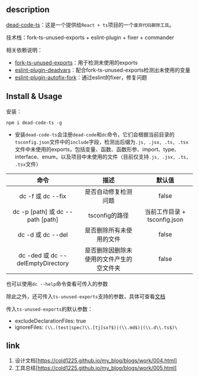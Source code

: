 ## description
[dead-code-ts](https://www.npmjs.com/package/dead-code-ts)：这是一个提供给`React + ts`项目的一个`废弃代码删除工具`。

技术栈：fork-ts-unused-exports + eslint-plugin + fixer + commander

相关依赖说明：
- [fork-ts-unused-exports](https://www.npmjs.com/package/fork-ts-unused-exports)：用于检测未使用的exports
- [eslint-plugin-deadvars](https://www.npmjs.com/package/eslint-plugin-deadvars)：配合fork-ts-unused-exports检测出未使用的变量
- [eslint-plugin-autofix-fork](https://www.npmjs.com/package/eslint-plugin-autofix-fork)：通过eslint的fixer，修复问题

## Install & Usage

安装：
```
npm i dead-code-ts -g
```
- 安装`dead-code-ts`会注册`dead-code`和`dc`命令，它们会根据当前目录的`tsconfig.json`文件中的`include`字段，检测出后缀为`.js, .jsx, .ts, .tsx`文件中未使用的exports，包括变量、函数、函数形参、import、type、interface、enum，以及项目中未使用的文件（目前仅支持`.js, .jsx, .ts, .tsx`文件）

| 命令 | 描述 | 默认值 |
| :------:| :------: | :------: |
| dc -f 或 dc --fix | 是否自动修复检测问题 | false |
| dc -p [path] 或 dc --path [path] | tsconfig的路径 | 当前工作目录 + tsconfig.json |
| dc -d 或 dc --del | 是否删除所有未使用的文件 | false |
| dc -ded 或 dc --delEmptyDirectory | 是否删除因删除未使用的文件产生的空文件夹 | false |

也可以使用`dc --help`命令查看可传入的参数

除此之外，还可传入`ts-unused-exports`支持的参数，具体可查看[文档](https://www.npmjs.com/package/ts-unused-exports)

传入`ts-unused-exports`的默认参数：
- excludeDeclarationFiles: true
- ignoreFiles: `(\\.(test|spec)\\.[tj]sx?$)|(\\.md$)|(\\.d\\.ts$)\`

## link
1. 设计文档[https://cold1225.github.io/my_blog/blogs/work/004.html]
2. 工具总结[https://cold1225.github.io/my_blog/blogs/work/005.html]
